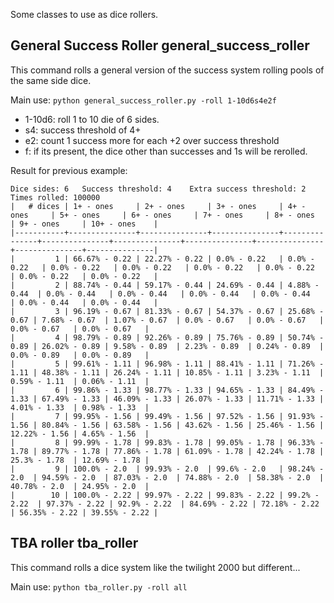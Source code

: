 Some classes to use as dice rollers.



## General Success Roller general_success_roller
This command rolls a general version of the success system rolling pools of the same side dice.

Main use: `python general_success_roller.py -roll 1-10d6s4e2f`
- 1-10d6: roll 1 to 10 die of 6 sides.
- s4: success threshold of 4+
- e2: count 1 success more for each +2 over success threshold
- f: if its present, the dice other than successes and 1s will be rerolled.

Result for previous example:
```
Dice sides: 6   Success threshold: 4    Extra success threshold: 2      Times rolled: 100000
|   # dices | 1+ - ones     | 2+ - ones     | 3+ - ones     | 4+ - ones     | 5+ - ones     | 6+ - ones     | 7+ - ones     | 8+ - ones     | 9+ - ones     | 10+ - ones    |
|-----------+---------------+---------------+---------------+---------------+---------------+---------------+---------------+---------------+---------------+---------------|
|         1 | 66.67% - 0.22 | 22.27% - 0.22 | 0.0% - 0.22   | 0.0% - 0.22   | 0.0% - 0.22   | 0.0% - 0.22   | 0.0% - 0.22   | 0.0% - 0.22   | 0.0% - 0.22   | 0.0% - 0.22   |
|         2 | 88.74% - 0.44 | 59.17% - 0.44 | 24.69% - 0.44 | 4.88% - 0.44  | 0.0% - 0.44   | 0.0% - 0.44   | 0.0% - 0.44   | 0.0% - 0.44   | 0.0% - 0.44   | 0.0% - 0.44   |
|         3 | 96.19% - 0.67 | 81.33% - 0.67 | 54.37% - 0.67 | 25.68% - 0.67 | 7.68% - 0.67  | 1.07% - 0.67  | 0.0% - 0.67   | 0.0% - 0.67   | 0.0% - 0.67   | 0.0% - 0.67   |
|         4 | 98.79% - 0.89 | 92.26% - 0.89 | 75.76% - 0.89 | 50.74% - 0.89 | 26.02% - 0.89 | 9.58% - 0.89  | 2.23% - 0.89  | 0.24% - 0.89  | 0.0% - 0.89   | 0.0% - 0.89   |
|         5 | 99.61% - 1.11 | 96.98% - 1.11 | 88.41% - 1.11 | 71.26% - 1.11 | 48.38% - 1.11 | 26.24% - 1.11 | 10.85% - 1.11 | 3.23% - 1.11  | 0.59% - 1.11  | 0.06% - 1.11  |
|         6 | 99.86% - 1.33 | 98.77% - 1.33 | 94.65% - 1.33 | 84.49% - 1.33 | 67.49% - 1.33 | 46.09% - 1.33 | 26.07% - 1.33 | 11.71% - 1.33 | 4.01% - 1.33  | 0.98% - 1.33  |
|         7 | 99.95% - 1.56 | 99.49% - 1.56 | 97.52% - 1.56 | 91.93% - 1.56 | 80.84% - 1.56 | 63.58% - 1.56 | 43.62% - 1.56 | 25.46% - 1.56 | 12.22% - 1.56 | 4.65% - 1.56  |
|         8 | 99.99% - 1.78 | 99.83% - 1.78 | 99.05% - 1.78 | 96.33% - 1.78 | 89.77% - 1.78 | 77.86% - 1.78 | 61.09% - 1.78 | 42.24% - 1.78 | 25.3% - 1.78  | 12.69% - 1.78 |
|         9 | 100.0% - 2.0  | 99.93% - 2.0  | 99.6% - 2.0   | 98.24% - 2.0  | 94.59% - 2.0  | 87.03% - 2.0  | 74.88% - 2.0  | 58.38% - 2.0  | 40.78% - 2.0  | 24.95% - 2.0  |
|        10 | 100.0% - 2.22 | 99.97% - 2.22 | 99.83% - 2.22 | 99.2% - 2.22  | 97.37% - 2.22 | 92.9% - 2.22  | 84.69% - 2.22 | 72.18% - 2.22 | 56.35% - 2.22 | 39.55% - 2.22 |

```


## TBA roller tba_roller
This command rolls a dice system like the twilight 2000 but different...

Main use: `python tba_roller.py -roll all`